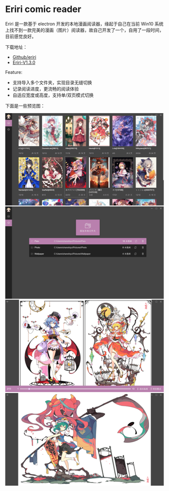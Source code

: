 # Eriri comic reader

Eriri 是一款基于 electron 开发的本地漫画阅读器，缘起于自己在当前 Win10 系统上找不到一款完美的漫画（图片）阅读器，故自己开发了一个，自用了一段时间，目前感觉良好。

下载地址：

- [Github/eriri](https://github.com/chanshiyucx/eriri)
- [Eriri-V1.3.0](https://github.com/chanshiyucx/eriri/releases/tag/1.3.0)

Feature:

- 支持导入多个文件夹，实现目录无缝切换
- 记录阅读进度，更流畅的阅读体验
- 自适应宽度或高度，支持单/双页模式切换

下面是一些预览图：

![首页列表](https://raw.githubusercontent.com/chanshiyucx/yoi/master/2019/Eriri-comic-reader/eriri_首页列表.png)
![添加目录](https://raw.githubusercontent.com/chanshiyucx/yoi/master/2019/Eriri-comic-reader/eriri_添加目录.png)
![双页模式](https://raw.githubusercontent.com/chanshiyucx/yoi/master/2019/Eriri-comic-reader/eriri_双页模式.png)
![单页模式](https://raw.githubusercontent.com/chanshiyucx/yoi/master/2019/Eriri-comic-reader/eriri_单页模式.png)
